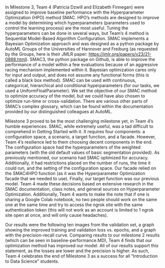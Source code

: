 In Milestone 3, Team 4 (Patricia Dzwill and Elizabeth Finnegan) were assigned to improve baseline performance with the Hyperparameter Optimization (HPO) method SMAC. HPO’s methods are designed to improve a model by determining which hyperparameters (parameters used to control the learning process) are the most useful. Tuning the hyperparameters can be done in several ways, but Team’s 4 method is Sequential Model-Based Algorithm Configuration.  SMAC implements a Bayesian Optimization approach and was designed as a python package by AutoML Groups of the Universities of Hannover and Freiburg (as requested by the Groups, here is their JMLR paper: https://jmlr.org/papers/v23/21-0888.html). SMAC3, the python package on Github, is able to improve the performance of a model within a few evaluations because of an aggressive racing mechanism implemented within it. Bayesian optimization cares only for input and output, and does not assume any functional forms (this is called a black box method). SMAC can be used with continuous, categorical, hierarchical and conditional hyperparameters (for our tasks, we used a UniformFloatParameter). We set the objective of our SMAC method to optimize accuracy of the model, but we could have also chosen to optimize run-time or cross-validation. There are various other parts of SMAC’s complex glossary, which can be found within the documentation provided by our distinguished colleagues at AutoML.



Milestone 3 proved to be the most challenging milestone yet, in Team 4’s humble experiences. SMAC, while extremely useful, was a tad difficult to comprehend in Getting Started with it. It requires four components: a configuration space, a scenario, a target function, and a facade. However, Team 4’s resilience led to them choosing decent components in the end. The configuration space had the hyperparameters of the weighted parameters (with the old default values of basic segmentation provided). As previously mentioned, our scenario had SMAC optimized for accuracy. Additionally, it had restrictions placed on the number of runs, the time it could run, and the setting of the configuration space. Our facade relied on the SMAC4HPO function (as it was the Hyperparameter Optimization facade that we needed to use). Finally, our target function was our previous model. Team 4 made these decisions based on extensive research in the SMAC documentation, class notes, and general sources on Hyperparameter Optimization. Additionally, Team 4 wants to make the note that if one is sharing a Google Colab notebook, no two people should work on the same one at the same time and try to access the ngrok site with the same authentication token (this will not work as an account is limited to 1 ngrok site open at once, and will only cause headaches). 



Our results were the following ten images from the validation set, a graph showing the improved training and validation loss vs. epochs, and a graph with the precision-recall curve. Comparing results to our milestone 2 results (which can be seen in baseline-performance.MD), Team 4 finds that our optimization method has improved our model. All of our results support this statement, as the losses are lower and the precision is higher. As such, Team 4 celebrates the end of Milestone 3 as a success for all “Introduction to Data Science” students. 
